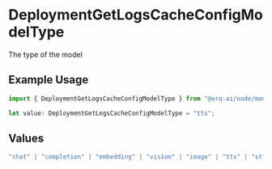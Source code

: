 # DeploymentGetLogsCacheConfigModelType

The type of the model

## Example Usage

```typescript
import { DeploymentGetLogsCacheConfigModelType } from "@orq-ai/node/models/operations";

let value: DeploymentGetLogsCacheConfigModelType = "tts";
```

## Values

```typescript
"chat" | "completion" | "embedding" | "vision" | "image" | "tts" | "stt" | "rerank" | "moderations"
```